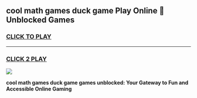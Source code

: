 
## cool math games duck game Play Online 👋 Unblocked Games
<h3>
<a href="https://news.freeplayer.one?title=cool_math_games_duck_game&ref=17CMG">CLICK TO PLAY</a></h3>
<hr>

<h3>
<a href="https://news.freeplayer.one?title=cool_math_games_duck_game&ref=17CMG">CLICK 2 PLAY</a>
  
</h3>

<a href="https://news.freeplayer.one?title=cool_math_games_duck_game&ref=17CMG/"><img src="https://clearcache.store/games.png"></a>


**cool math games duck game games unblocked: Your Gateway to Fun and Accessible Online Gaming**
